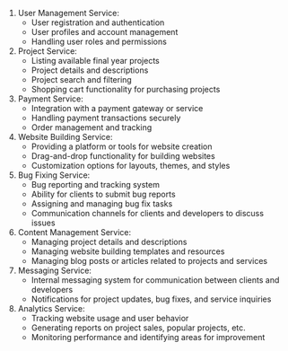 1. User Management Service:
   * User registration and authentication
   * User profiles and account management
   * Handling user roles and permissions
2. Project Service:
   * Listing available final year projects
   * Project details and descriptions
   * Project search and filtering
   * Shopping cart functionality for purchasing projects
3. Payment Service:
   * Integration with a payment gateway or service
   * Handling payment transactions securely
   * Order management and tracking
4. Website Building Service:
   * Providing a platform or tools for website creation
   * Drag-and-drop functionality for building websites
   * Customization options for layouts, themes, and styles
5. Bug Fixing Service:
   * Bug reporting and tracking system
   * Ability for clients to submit bug reports
   * Assigning and managing bug fix tasks
   * Communication channels for clients and developers to discuss issues
6. Content Management Service:
   * Managing project details and descriptions
   * Managing website building templates and resources
   * Managing blog posts or articles related to projects and services
7. Messaging Service:
   * Internal messaging system for communication between clients and developers
   * Notifications for project updates, bug fixes, and service inquiries
8. Analytics Service:
   * Tracking website usage and user behavior
   * Generating reports on project sales, popular projects, etc.
   * Monitoring performance and identifying areas for improvement
